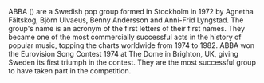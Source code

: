 ABBA () are a Swedish pop group formed in Stockholm in 1972 by Agnetha Fältskog, Björn Ulvaeus, Benny Andersson and Anni-Frid Lyngstad. The group's name is an acronym of the first letters of their first names. They became one of the most commercially successful acts in the history of popular music, topping the charts worldwide from 1974 to 1982. ABBA won the Eurovision Song Contest 1974 at The Dome in Brighton, UK, giving Sweden its first triumph in the contest. They are the most successful group to have taken part in the competition.
